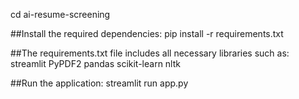 
cd ai-resume-screening

##Install the required dependencies:
pip install -r requirements.txt

##The requirements.txt file includes all necessary libraries such as:
streamlit
PyPDF2
pandas
scikit-learn
nltk

##Run the application:
streamlit run app.py
